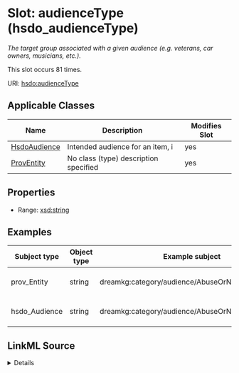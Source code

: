 

# Slot: audienceType (hsdo_audienceType)


_The target group associated with a given audience (e.g. veterans, car owners, musicians, etc.)._






This slot occurs 81 times.


URI: [hsdo:audienceType](http://schema.org/audienceType)



<!-- no inheritance hierarchy -->





## Applicable Classes

| Name | Description | Modifies Slot |
| --- | --- | --- |
| [HsdoAudience](../classes/HsdoAudience.md) | Intended audience for an item, i |  yes  |
| [ProvEntity](../classes/ProvEntity.md) | No class (type) description specified |  yes  |







## Properties

* Range: [xsd:string](http://www.w3.org/2001/XMLSchema#string)






## Examples

| Subject type | Object type | Example subject | Example object | Occurrences |
| --- | --- | --- | --- | --- |
| prov_Entity | string | dreamkg:category/audience/AbuseOrNeglectSurvivors | abuse or neglect survivors | 81 |
| hsdo_Audience | string | dreamkg:category/audience/AbuseOrNeglectSurvivors | abuse or neglect survivors | 81 |




## LinkML Source

<details>

```yaml
name: hsdo_audienceType
annotations:
  count:
    tag: count
    value: 81
description: The target group associated with a given audience (e.g. veterans, car
  owners, musicians, etc.).
title: audienceType
examples:
- object:
    example_object: abuse or neglect survivors
    example_object_type: string
    example_predicate: hsdo:audienceType
    example_subject: dreamkg:category/audience/AbuseOrNeglectSurvivors
    example_subject_type: prov_Entity
- object:
    example_object: abuse or neglect survivors
    example_object_type: string
    example_predicate: hsdo:audienceType
    example_subject: dreamkg:category/audience/AbuseOrNeglectSurvivors
    example_subject_type: hsdo_Audience
from_schema: dream-kg
rank: 1000
slot_uri: hsdo:audienceType
alias: hsdo_audienceType
domain_of:
- hsdo_Audience
- prov_Entity
range: string

```
</details>